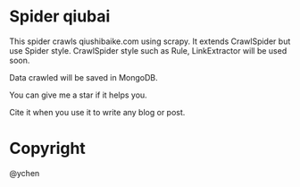 # Spider qiubai

This spider crawls qiushibaike.com using scrapy. It extends CrawlSpider but use Spider style. CrawlSpider style such as Rule, LinkExtractor will be used soon.

Data crawled will be saved in MongoDB.

You can give me a star if it helps you. 

Cite it when you use it to write any blog or post.

# Copyright

@ychen